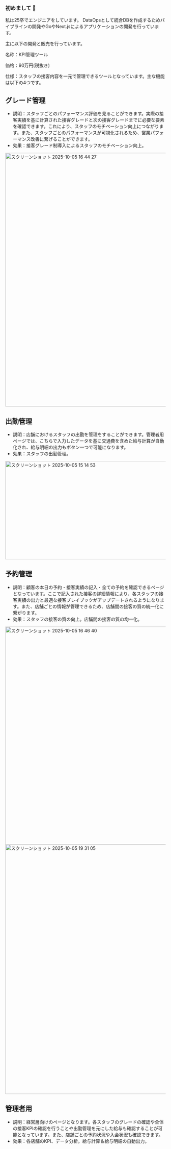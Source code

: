 ### 初めまして 👋

私は25卒でエンジニアをしています。
DataOpsとして統合DBを作成するためパイプラインの開発やGoやNext.jsによるアプリケーションの開発を行っています。

主に以下の開発と販売を行っています。

名称：KPI管理ツール

価格：90万円(税抜き)

仕様：スタッフの接客内容を一元で管理できるツールとなっています。主な機能は以下の4つです。
## グレード管理
- 説明：スタッフごとのパフォーマンス評価を見ることができます。実際の接客実績を基に計算された接客グレードと次の接客グレードまでに必要な要素を確認できます。これにより、スタッフのモチベーション向上につながります。また、スタッフごとのパフォーマンスが可視化されるため、営業パフォーマンス改善に繋げることができます。
- 効果：接客グレード制導入によるスタッフのモチベーション向上。
<img width="1279" height="795" alt="スクリーンショット 2025-10-05 16 44 27" src="https://github.com/user-attachments/assets/446ef146-6c28-4d70-8712-63e32c612a2e" />

## 出勤管理
- 説明：店舗におけるスタッフの出勤を管理をすることができます。管理者用ページでは、こちらで入力したデータを基に交通費を含めた給与計算が自動化され、給与明細の出力もボタン一つで可能になります。
- 効果：スタッフの出勤管理。
<img width="647" height="308" alt="スクリーンショット 2025-10-05 15 14 53" src="https://github.com/user-attachments/assets/280786d0-c923-4628-9f2c-a3efbebcc805" />

## 予約管理
- 説明：顧客の本日の予約・接客実績の記入・全ての予約を確認できるページとなっています。ここで記入された接客の詳細情報により、各スタッフの接客実績の出力と最適な接客プレイブックがアップデートされるようになります。また、店舗ごとの情報が管理できるため、店舗間の接客の質の統一化に繋がります。
- 効果：スタッフの接客の質の向上。店舗間の接客の質の均一化。
<img width="1258" height="682" alt="スクリーンショット 2025-10-05 16 46 40" src="https://github.com/user-attachments/assets/a92013f1-2214-4bcc-a626-5aa4ef35e65f" />
<img width="1261" height="783" alt="スクリーンショット 2025-10-05 19 31 05" src="https://github.com/user-attachments/assets/97cbe012-f860-4c4e-a7e5-7b945a92f3ab" />

## 管理者用
- 説明：経営層向けのページとなります。各スタッフのグレードの確認や全体の接客KPIの確認を行うことや出勤管理を元にした給与も確認することが可能となっています。また、店舗ごとの予約状況や入会状況も確認できます。
- 効果：各店舗のKPI、データ分析。給与計算＆給与明細の自動出力。
